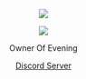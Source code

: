 <p align="center">  
<img src="https://media.tenor.com/Pwn9ZYb7C2QAAAAi/gengar-pokemon.gif">
</p>
    <p align="center">
  <img src="https://discord.c99.nl/widget/theme-4/853292591310569473.png"/>
</p>
<p align="center">
Owner Of Evening
<p align="center">
    <a href="https://discord.gg/FsewnnaUTv">Discord Server</a>
